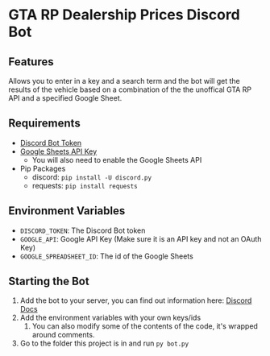 # GTA RP Dealership Prices Discord Bot

## Features

Allows you to enter in a key and a search term and the bot will get the results of the vehicle based on a combination of the the unoffical GTA RP API and a specified Google Sheet. 

## Requirements

* [Discord Bot Token](https://discordpy.readthedocs.io/en/stable/discord.html)
* [Google Sheets API Key](https://developers.google.com/workspace/guides/create-credentials)
   * You will also need to enable the Google Sheets API
* Pip Packages
    * discord: `pip install -U discord.py`
    * requests: `pip install requests`

## Environment Variables

* `DISCORD_TOKEN`: The Discord Bot token
* `GOOGLE_API`: Google API Key (Make sure it is an API key and not an OAuth Key)
* `GOOGLE_SPREADSHEET_ID`: The id of the Google Sheets

## Starting the Bot

1. Add the bot to your server, you can find out information here: [Discord Docs](https://discordpy.readthedocs.io/en/stable/discord.html)
1. Add the environment variables with your own keys/ids
    1. You can also modify some of the contents of the code, it's wrapped around comments.
1. Go to the folder this project is in and run `py bot.py`
